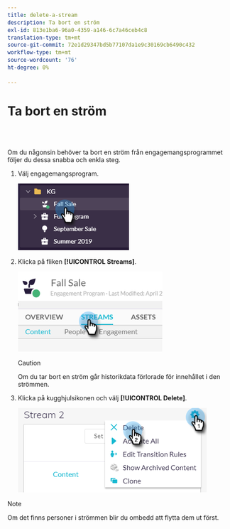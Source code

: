 ```yaml
---
title: delete-a-stream
description: Ta bort en ström
exl-id: 813e1ba6-96a0-4359-a146-6c7a46ceb4c8
translation-type: tm+mt
source-git-commit: 72e1d29347bd5b77107da1e9c30169cb6490c432
workflow-type: tm+mt
source-wordcount: '76'
ht-degree: 0%

---
```


# Ta bort en ström

<br> 

Om du någonsin behöver ta bort en ström från engagemangsprogrammet följer du dessa snabba och enkla steg.

1. Välj engagemangsprogram.

   ![Bild ett](/help/sky/assets/engagement-programs/delete-a-stream/delete-a-stream-1.png)

1. Klicka på fliken **[!UICONTROL Streams]**.

   ![Bild två](/help/sky/assets/engagement-programs/delete-a-stream/delete-a-stream-2.png)

   >[!CAUTION]
   >
   >Om du tar bort en ström går historikdata förlorade för
   >innehållet i den strömmen.

1. Klicka på kugghjulsikonen och välj **[!UICONTROL Delete]**.

   ![Bild tre](/help/sky/assets/engagement-programs/delete-a-stream/delete-a-stream-3.png)

>[!NOTE]
>
>Om det finns personer i strömmen blir du ombedd att flytta dem
>ut först.
